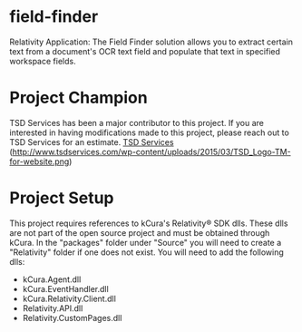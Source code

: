 # field-finder
Relativity Application: The Field Finder solution allows you to extract certain text from a document's OCR text field and populate that text in specified workspace fields. 

# Project Champion
 TSD Services has been a major contributor to this project.  If you are interested in having modifications made to this project, please reach out to TSD Services for an estimate. 
[TSD Services](http://www.tsdservices.com) 
(http://www.tsdservices.com/wp-content/uploads/2015/03/TSD_Logo-TM-for-website.png)

# Project Setup
This project requires references to kCura's Relativity® SDK dlls.  These dlls are not part of the open source project and must be obtained through kCura.  In the "packages" folder under "Source" you will need to create a "Relativity" folder if one does not exist.  You will need to add the following dlls:
- kCura.Agent.dll
- kCura.EventHandler.dll
- kCura.Relativity.Client.dll
- Relativity.API.dll
- Relativity.CustomPages.dll
